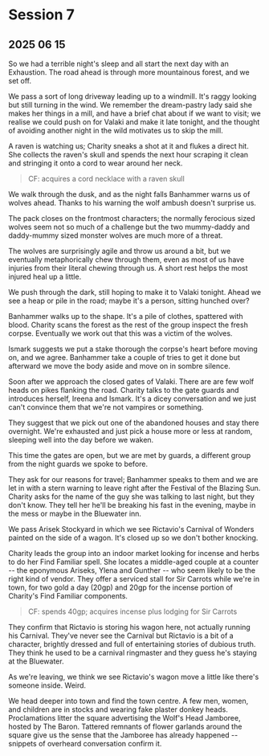 # Session 7
## 2025 06 15

So we had a terrible night's sleep and all start the next day with an Exhaustion. The road ahead is through more mountainous forest, and we set off.

We pass a sort of long driveway leading up to a windmill. It's raggy looking but still turning in the wind. We remember the dream-pastry lady said she makes her things in a mill, and have a brief chat about if we want to visit; we realise we could push on for Valaki and make it late tonight, and the thought of avoiding another night in the wild motivates us to skip the mill.

A raven is watching us; Charity sneaks a shot at it and flukes a direct hit. She collects the raven's skull and spends the next hour scraping it clean and stringing it onto a cord to wear around her neck.

> CF: acquires a cord necklace with a raven skull

We walk through the dusk, and as the night falls Banhammer warns us of wolves ahead. Thanks to his warning the wolf ambush doesn't surprise us.

The pack closes on the frontmost characters; the normally ferocious sized wolves seem not so much of a challenge but the two mummy-daddy and daddy-mummy sized monster wolves are much more of a threat.

The wolves are surprisingly agile and throw us around a bit, but we eventually metaphorically chew through them, even as most of us have injuries from their literal chewing through us. A short rest helps the most injured heal up a little.

We push through the dark, still hoping to make it to Valaki tonight. Ahead we see a heap or pile in the road; maybe it's a person, sitting hunched over?

Banhammer walks up to the shape. It's a pile of clothes, spattered with blood. Charity scans the forest as the rest of the group inspect the fresh corpse. Eventually we work out that this was a victim of the wolves.

Ismark suggests we put a stake thorough the corpse's heart before moving on, and we agree. Banhammer take a couple of tries to get it done but afterward we move the body aside and move on in sombre silence.

Soon after we approach the closed gates of Valaki. There are are few wolf heads on pikes flanking the road. Charity talks to the gate guards and introduces herself, Ireena and Ismark. It's a dicey conversation and we just can't convince them that we're not vampires or something.

They suggest that we pick out one of the abandoned houses and stay there overnight. We're exhausted and just pick a house more or less at random, sleeping well into the day before we waken.

This time the gates are open, but we are met by guards, a different group from the night guards we spoke to before.

They ask for our reasons for travel; Banhammer speaks to them and we are let in with a stern warning to leave right after the Festival of the Blazing Sun. Charity asks for the name of the guy she was talking to last night, but they don't know. They tell her he'll be breaking his fast in the evening, maybe in the mess or maybe in the Bluewater inn.

We pass Arisek Stockyard in which we see Rictavio's Carnival of Wonders painted on the side of a wagon. It's closed up so we don't bother knocking.

Charity leads the group into an indoor market looking for incense and herbs to do her Find Familiar spell. She locates a middle-aged couple at a counter -- the eponymous Ariseks, Ylena and Gunther -- who seem likely to be the right kind of vendor. They offer a serviced stall for Sir Carrots while we're in town, for two gold a day (20gp) and 20gp for the incense portion of Charity's Find Familiar components.

> CF: spends 40gp; acquires incense plus lodging for Sir Carrots

They confirm that Rictavio is storing his wagon here, not actually running his Carnival. They've never see the Carnival but Rictavio is a bit of a character, brightly dressed and full of entertaining stories of dubious truth. They think he used to be a carnival ringmaster and they guess he's staying at the Bluewater.

As we're leaving, we think we see Rictavio's wagon move a little like there's someone inside. Weird.

We head deeper into town and find the town centre. A few men, women, and children are in stocks and wearing fake plaster donkey heads. Proclamations litter the square advertising the Wolf's Head Jamboree, hosted by The Baron. Tattered remnants of flower garlands around the square give us the sense that the Jamboree has already happened -- snippets of overheard conversation confirm it.









